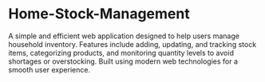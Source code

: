 # Home-Stock-Management
A simple and efficient web application designed to help users manage household inventory. Features include adding, updating, and tracking stock items, categorizing products, and monitoring quantity levels to avoid shortages or overstocking. Built using modern web technologies for a smooth user experience.
